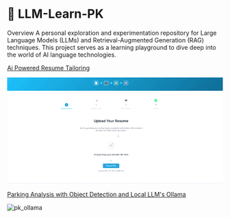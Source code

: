 # 🧠 LLM-Learn-PK
Overview
A personal exploration and experimentation repository for Large Language Models (LLMs) and Retrieval-Augmented Generation (RAG) techniques. This project serves as a learning playground to dive deep into the world of AI language technologies.

[Ai Powered Resume Tailoring](https://github.com/Pavankunchala/LLM-Learn-PK/tree/main/resume-tailor)

![ai-resume](https://github.com/Pavankunchala/LLM-Learn-PK/blob/main/assets/Ai%20powered%20Resume%20creator%20part%202.gif)


[Parking Analysis with Object Detection and Local LLM's Ollama](https://github.com/Pavankunchala/LLM-Learn-PK/tree/main/ollama/parking_analysis)

![pk_ollama](https://github.com/Pavankunchala/LLM-Learn-PK/blob/main/assets/pk_ollama%20(1).gif)
